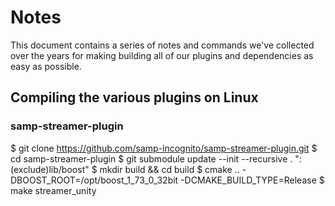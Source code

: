 # Notes
This document contains a series of notes and commands we've collected over the years for making
building all of our plugins and dependencies as easy as possible.

## Compiling the various plugins on Linux
### samp-streamer-plugin
  $ git clone https://github.com/samp-incognito/samp-streamer-plugin.git
  $ cd samp-streamer-plugin
  $ git submodule update --init --recursive . ":(exclude)lib/boost"
  $ mkdir build && cd build
  $ cmake .. -DBOOST_ROOT=/opt/boost_1_73_0_32bit -DCMAKE_BUILD_TYPE=Release
  $ make streamer_unity
